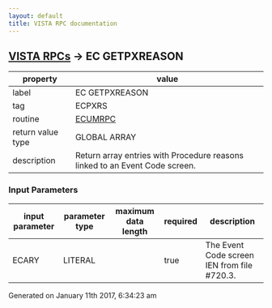 ```yaml
---
layout: default
title: VISTA RPC documentation
---
```




## [VISTA RPCs](TableOfContent.md) &#8594; EC GETPXREASON 

 property | value 
--- | --- 
 label | EC GETPXREASON
 tag | ECPXRS
 routine | [ECUMRPC](http://code.osehra.org/dox/Routine_ECUMRPC_source.html)
 return value type | GLOBAL ARRAY
 description | Return array entries with Procedure reasons linked to an Event Code screen.

### Input Parameters

| input parameter | parameter type | maximum data length | required | description | 
| --- | --- | --- | --- | --- | 
| ECARY | LITERAL |  | true | The Event Code screen IEN from file #720.3. | 




Generated on January 11th 2017, 6:34:23 am